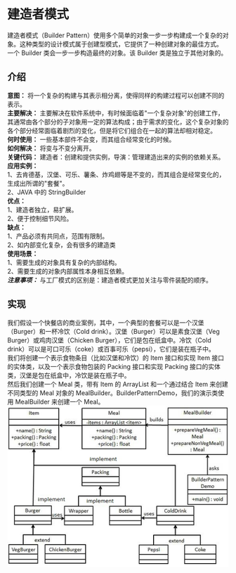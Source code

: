 # 建造者模式      
建造者模式（Builder Pattern）使用多个简单的对象一步一步构建成一个复杂的对象。这种类型的设计模式属于创建型模式，它提供了一种创建对象的最佳方式。     
一个 Builder 类会一步一步构造最终的对象。该 Builder 类是独立于其他对象的。

## 介绍
**意图：** 将一个复杂的构建与其表示相分离，使得同样的构建过程可以创建不同的表示。    
**主要解决：** 主要解决在软件系统中，有时候面临着"一个复杂对象"的创建工作，其通常由各个部分的子对象用一定的算法构成；由于需求的变化，这个复杂对象的各个部分经常面临着剧烈的变化，但是将它们组合在一起的算法却相对稳定。    
**何时使用：** 一些基本部件不会变，而其组合经常变化的时候。    
**如何解决：** 将变与不变分离开。    
**关键代码：** 建造者：创建和提供实例，导演：管理建造出来的实例的依赖关系。    
**应用实例：**      
1、去肯德基，汉堡、可乐、薯条、炸鸡翅等是不变的，而其组合是经常变化的，生成出所谓的"套餐"。     
2、JAVA 中的 StringBuilder        
**优点：**    
1、建造者独立，易扩展。   
2、便于控制细节风险。      
**缺点：**     
1、产品必须有共同点，范围有限制。    
2、如内部变化复杂，会有很多的建造类       
**使用场景：**     
1、需要生成的对象具有复杂的内部结构。     
2、需要生成的对象内部属性本身相互依赖。             
***注意事项：*** 与工厂模式的区别是：建造者模式更加关注与零件装配的顺序。

## 实现     
我们假设一个快餐店的商业案例，其中，一个典型的套餐可以是一个汉堡（Burger）和一杯冷饮（Cold drink）。汉堡（Burger）可以是素食汉堡（Veg Burger）或鸡肉汉堡（Chicken Burger），它们是包在纸盒中。冷饮（Cold drink）可以是可口可乐（coke）或百事可乐（pepsi），它们是装在瓶子中。       
我们将创建一个表示食物条目（比如汉堡和冷饮）的 Item 接口和实现 Item 接口的实体类，以及一个表示食物包装的 Packing 接口和实现 Packing 接口的实体类，汉堡是包在纸盒中，冷饮是装在瓶子中。     
然后我们创建一个 Meal 类，带有 Item 的 ArrayList 和一个通过结合 Item 来创建不同类型的 Meal 对象的 MealBuilder。BuilderPatternDemo，我们的演示类使用 MealBuilder 来创建一个 Meal。
![设计模式之间的关系](https://github.com/d470969047h/learn/blob/master/learn-design-pattern/src/main/java/com/daihui/builder/resources/builder_pattern_uml_diagram.jpg)

    
